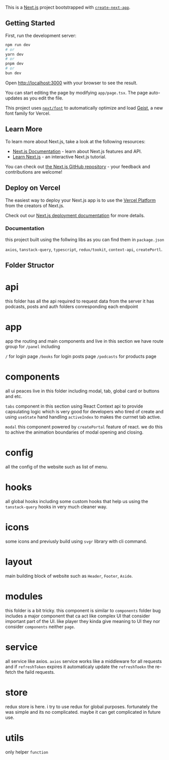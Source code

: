 This is a [Next.js](https://nextjs.org) project bootstrapped with [`create-next-app`](https://nextjs.org/docs/app/api-reference/cli/create-next-app).

## Getting Started

First, run the development server:

```bash
npm run dev
# or
yarn dev
# or
pnpm dev
# or
bun dev
```

Open [http://localhost:3000](http://localhost:3000) with your browser to see the result.

You can start editing the page by modifying `app/page.tsx`. The page auto-updates as you edit the file.

This project uses [`next/font`](https://nextjs.org/docs/app/building-your-application/optimizing/fonts) to automatically optimize and load [Geist](https://vercel.com/font), a new font family for Vercel.

## Learn More

To learn more about Next.js, take a look at the following resources:

-   [Next.js Documentation](https://nextjs.org/docs) - learn about Next.js features and API.
-   [Learn Next.js](https://nextjs.org/learn) - an interactive Next.js tutorial.

You can check out [the Next.js GitHub repository](https://github.com/vercel/next.js) - your feedback and contributions are welcome!

## Deploy on Vercel

The easiest way to deploy your Next.js app is to use the [Vercel Platform](https://vercel.com/new?utm_medium=default-template&filter=next.js&utm_source=create-next-app&utm_campaign=create-next-app-readme) from the creators of Next.js.

Check out our [Next.js deployment documentation](https://nextjs.org/docs/app/building-your-application/deploying) for more details.

### Documentation

this project built using the follwing libs as you can find them in `package.json`

`axios`, `tanstack-query`, `typescript`, `redux/tookit`, `context-api`, `createPortl`.

## Folder Structor

# api

this folder has all the api required to request data from the server
it has podcasts, posts and auth folders conresponding each endpoint

# app

app the routing and main components and live in this section
we have route group for `/panel` including

`/` for login page
`/books` for login posts page
`/podcasts` for products page

# components

all ui peaces live in this folder including modal, tab, global card or buttons and etc.

`tabs` component in this section using React Context api to provide capsulating logic which is very good for
developers who tired of create and using `useState` hand handling `activeIndex` to makes the currnet tab active.

`modal` this component powered by `createPortal` feature of react. we do this to achive the animation boundaries of
modal opening and closing.

# config

all the config of the website such as list of menu.

# hooks

all global hooks including some custom hooks that help us using the `tanstack-query` hooks in very much cleaner way.

# icons

some icons and previusly build using `svgr` library with cli command.

# layout

main building block of website such as `Header`, `Footer`, `Aside`.

# modules

this folder is a bit tricky.
this component is similar to `components` folder bug includes a major component that ca act like complex UI
that consider important part of the UI. like player they kinda give meaning to UI they nor consider `components` neither `page`.

# service

all service like axios.
`axios` service works like a middleware for all requests and if `refreshToken` expires it automaticaly update the `refreshToekn` the re-fetch the faild requests.

# store

redux store is here.
i try to use redux for global purposes. fortunately the was simple and its no complicated.
maybe it can get complicated in future use.

# utils

only helper `function`
